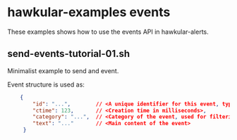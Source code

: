 # hawkular-examples events

These examples shows how to use the events API in hawkular-alerts.

## send-events-tutorial-01.sh

Minimalist example to send and event.

Event structure is used as:

```json
    {
        "id": "...",        // <A unique identifier for this event, typically an UUID>,
        "ctime": 123,       // <Creation time in milliseconds>,
        "category": "...",  // <Category of the event, used for filtering>,
        "text": "..."       // <Main content of the event>
     }
```
